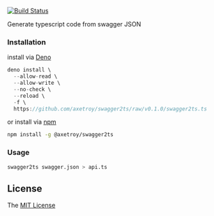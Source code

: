 [![Build Status](https://github.com/axetroy/swagger2ts/workflows/test/badge.svg)](https://github.com/axetroy/swagger2ts/actions)

Generate typescript code from swagger JSON

### Installation

install via [Deno](https://deno.land)

```typescript
deno install \
  --allow-read \
  --allow-write \
  --no-check \
  --reload \
  -f \
  https://github.com/axetroy/swagger2ts/raw/v0.1.0/swagger2ts.ts
```

or install via [npm](https://npmjs.com)

```bash
npm install -g @axetroy/swagger2ts
```

### Usage

```bash
swagger2ts swagger.json > api.ts
```

## License

The [MIT License](LICENSE)
